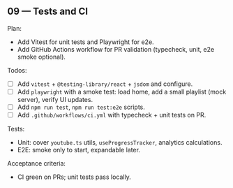 ## 09 — Tests and CI

Plan:

- Add Vitest for unit tests and Playwright for e2e.
- Add GitHub Actions workflow for PR validation (typecheck, unit, e2e smoke optional).

Todos:

- [ ] Add `vitest` + `@testing-library/react` + `jsdom` and configure.
- [ ] Add `playwright` with a smoke test: load home, add a small playlist (mock server), verify UI updates.
- [ ] Add `npm run test`, `npm run test:e2e` scripts.
- [ ] Add `.github/workflows/ci.yml` with typecheck + unit tests on PR.

Tests:

- Unit: cover `youtube.ts` utils, `useProgressTracker`, analytics calculations.
- E2E: smoke only to start, expandable later.

Acceptance criteria:

- CI green on PRs; unit tests pass locally.
